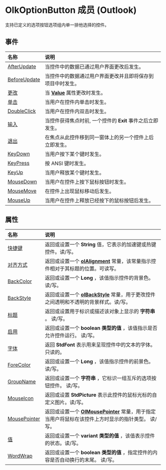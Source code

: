 
# OlkOptionButton 成员 (Outlook)


支持已定义的选项按钮选项组内单一排他选择的控件。


## 事件



|**名称**|**说明**|
|:-----|:-----|
|[AfterUpdate](aa573288-f4fb-656c-304b-f564335c8c2d.md)|当控件中的数据已通过用户界面更改后发生。|
|[BeforeUpdate](a6f40320-1cbb-08bd-b9b0-7e70b25d4529.md)|当控件中的数据通过用户界面更改并且即将保存到项目中时发生。|
|[更改](da06c451-4fc3-174b-f0dd-6939fafb22f7.md)|当 **[Value](5199d3f8-c90c-a66a-0487-78ec7ee66bcc.md)** 属性更改时发生。|
|[单击](fe9250e7-f1ec-b35f-83fe-c2d1a9f03d36.md)|当用户在控件内单击时发生。|
|[DoubleClick](0cc58eca-7633-803a-8f95-d14a36ad7e54.md)|当用户在控件内双击时发生。|
|[输入](a90eb450-b711-656f-75fe-f4b47f073ac7.md)|当控件获得焦点时前, 一个控件的 **Exit** 事件之后立即发生。|
|[退出](25967971-8d98-579e-a4f7-e6bfc3a16834.md)|在焦点从此控件移到同一窗体上的另一个控件上后立即发生。|
|[KeyDown](f236a9a0-cbde-d6f6-8fe8-681543de9aa5.md)|当用户按下某个键时发生。|
|[KeyPress](ce52b457-46c0-99d5-955c-e468abec0211.md)|按 ANSI 键时发生。|
|[KeyUp](abca8eca-b1a2-a050-0418-daa10cc4cabc.md)|当用户释放某个键时发生。|
|[MouseDown](a6cd60ae-c880-f6ca-8121-6873c53c481d.md)|当用户在控件上按下鼠标按钮时发生。|
|[MouseMove](2f7e5205-7180-59c9-b069-fb7cf479bb0b.md)|在控件上出现鼠标移动后发生。|
|[MouseUp](e8cb4ac1-44ce-2e06-f67d-c2d748fd1cf4.md)|当用户在控件上释放已经按下的鼠标按钮后发生。|

## 属性



|**名称**|**说明**|
|:-----|:-----|
|[快捷键](f1b21d0d-b039-b37b-5f60-4d5acbeaf508.md)|返回或设置一个 **String** 值，它表示的加速键或热键控件。读/写。|
|[对齐方式](0d6d5ac4-d084-ea7d-80e6-854315f94b90.md)|返回或设置一个  **[olAlignment](3a3eae47-c92a-8d67-327e-33d902f23abd.md)** 常量，该常量指示控件相对于其标题的位置。可读写。|
|[BackColor](fd390606-b2a4-ddbd-1f92-a540bfc2aea7.md)|返回或设置一个 **Long** ，该值指示控件的背景色。读/写。|
|[BackStyle](5feb95d7-6e02-90de-f4f7-507d0b83c1f4.md)|返回或设置一个 **[olBackStyle](54ed2253-fe39-9e91-e15a-8e9072d0c257.md)** 常量，用于更改控件之间透明和不透明的背景样式。读/写。|
|[标题](4c376ac9-cc84-684b-2476-137d87dc84a2.md)|返回或设置用于标识或描述该对象上显示的 **字符串** 。 读/写。|
|[启用](172c6cd0-a1df-eb51-ece7-0d53c714e39f.md)|返回或设置一个 **boolean 类型的值** ，该值指示是否允许控件运行。 读/写。|
|[字体](1658e020-9791-0926-9170-e25fc52e7dbf.md)|返回 **StdFont** 表示用来呈现控件中的文本的字体。 只读的。|
|[ForeColor](fbbbe118-42e3-d230-6c38-592b9bbb3cab.md)|返回或设置一个 **Long** ，该值指示控件的前景色。读/写。|
|[GroupName](10d091d7-4dae-fa13-abca-424ae27cafa6.md)|返回或设置一个 **字符串** ，它标识一组互斥的选项按钮控件。 读/写。|
|[MouseIcon](8a5266a7-c5fd-103c-f608-f80919448e53.md)|返回或设置 **StdPicture** 表示此控件的鼠标光标的自定义图片。读/写。|
|[MousePointer](b539a4bb-4ffc-aff1-eafb-cca7a90a05a7.md)|返回或设置一个 **[OlMousePointer](527df8bb-000c-f108-0522-2d294858b251.md)** 常量，用于指定当用户将鼠标在该控件上方时显示的指针类型。 读/写。|
|[值](5199d3f8-c90c-a66a-0487-78ec7ee66bcc.md)|返回或设置一个 **variant 类型的值** ，该值表示控件的状态。读/写。|
|[WordWrap](a4bf62eb-18ee-fab8-7439-6149300f3a90.md)|返回或设置一个 **boolean 类型的值** ，指定控件的内容是否自动换行的末尾。 读/写。|
